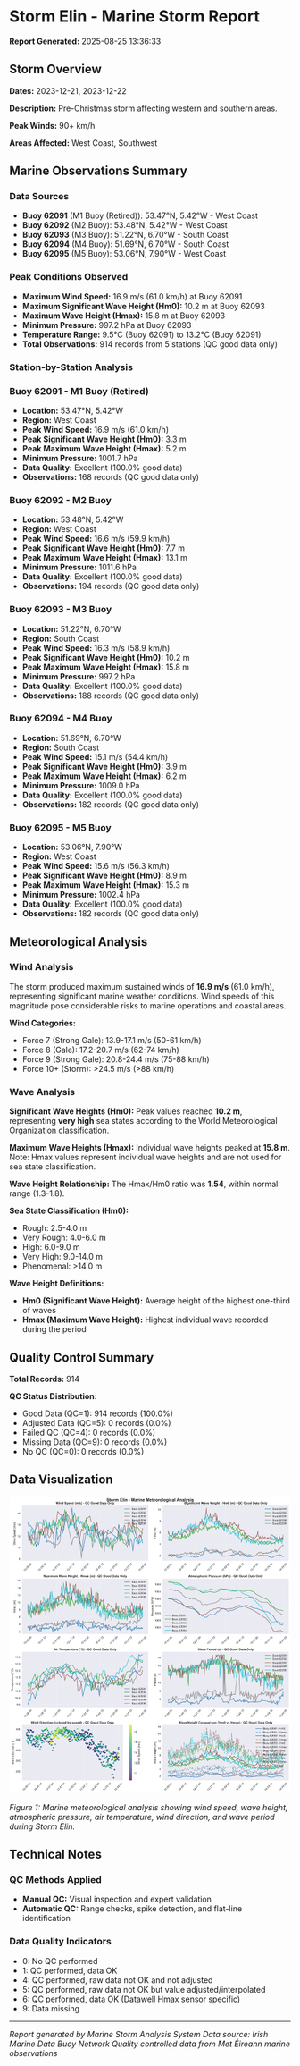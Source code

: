 # Storm Elin - Marine Storm Report

**Report Generated:** 2025-08-25 13:36:33

## Storm Overview

**Dates:** 2023-12-21, 2023-12-22

**Description:** Pre-Christmas storm affecting western and southern areas.

**Peak Winds:** 90+ km/h

**Areas Affected:** West Coast, Southwest

## Marine Observations Summary

### Data Sources
- **Buoy 62091** (M1 Buoy (Retired)): 53.47°N, 5.42°W - West Coast
- **Buoy 62092** (M2 Buoy): 53.48°N, 5.42°W - West Coast
- **Buoy 62093** (M3 Buoy): 51.22°N, 6.70°W - South Coast
- **Buoy 62094** (M4 Buoy): 51.69°N, 6.70°W - South Coast
- **Buoy 62095** (M5 Buoy): 53.06°N, 7.90°W - West Coast

### Peak Conditions Observed

- **Maximum Wind Speed:** 16.9 m/s (61.0 km/h) at Buoy 62091
- **Maximum Significant Wave Height (Hm0):** 10.2 m at Buoy 62093
- **Maximum Wave Height (Hmax):** 15.8 m at Buoy 62093
- **Minimum Pressure:** 997.2 hPa at Buoy 62093
- **Temperature Range:** 9.5°C (Buoy 62091) to 13.2°C (Buoy 62091)
- **Total Observations:** 914 records from 5 stations (QC good data only)


### Station-by-Station Analysis

### Buoy 62091 - M1 Buoy (Retired)
- **Location:** 53.47°N, 5.42°W
- **Region:** West Coast
- **Peak Wind Speed:** 16.9 m/s (61.0 km/h)
- **Peak Significant Wave Height (Hm0):** 3.3 m  
- **Peak Maximum Wave Height (Hmax):** 5.2 m
- **Minimum Pressure:** 1001.7 hPa
- **Data Quality:** Excellent (100.0% good data)
- **Observations:** 168 records (QC good data only)


### Buoy 62092 - M2 Buoy
- **Location:** 53.48°N, 5.42°W
- **Region:** West Coast
- **Peak Wind Speed:** 16.6 m/s (59.9 km/h)
- **Peak Significant Wave Height (Hm0):** 7.7 m  
- **Peak Maximum Wave Height (Hmax):** 13.1 m
- **Minimum Pressure:** 1011.6 hPa
- **Data Quality:** Excellent (100.0% good data)
- **Observations:** 194 records (QC good data only)


### Buoy 62093 - M3 Buoy
- **Location:** 51.22°N, 6.70°W
- **Region:** South Coast
- **Peak Wind Speed:** 16.3 m/s (58.9 km/h)
- **Peak Significant Wave Height (Hm0):** 10.2 m  
- **Peak Maximum Wave Height (Hmax):** 15.8 m
- **Minimum Pressure:** 997.2 hPa
- **Data Quality:** Excellent (100.0% good data)
- **Observations:** 188 records (QC good data only)


### Buoy 62094 - M4 Buoy
- **Location:** 51.69°N, 6.70°W
- **Region:** South Coast
- **Peak Wind Speed:** 15.1 m/s (54.4 km/h)
- **Peak Significant Wave Height (Hm0):** 3.9 m  
- **Peak Maximum Wave Height (Hmax):** 6.2 m
- **Minimum Pressure:** 1009.0 hPa
- **Data Quality:** Excellent (100.0% good data)
- **Observations:** 182 records (QC good data only)


### Buoy 62095 - M5 Buoy
- **Location:** 53.06°N, 7.90°W
- **Region:** West Coast
- **Peak Wind Speed:** 15.6 m/s (56.3 km/h)
- **Peak Significant Wave Height (Hm0):** 8.9 m  
- **Peak Maximum Wave Height (Hmax):** 15.3 m
- **Minimum Pressure:** 1002.4 hPa
- **Data Quality:** Excellent (100.0% good data)
- **Observations:** 182 records (QC good data only)


## Meteorological Analysis

### Wind Analysis

The storm produced maximum sustained winds of **16.9 m/s** (61.0 km/h), representing significant marine weather conditions. Wind speeds of this magnitude pose considerable risks to marine operations and coastal areas.

**Wind Categories:**
- Force 7 (Strong Gale): 13.9-17.1 m/s (50-61 km/h)
- Force 8 (Gale): 17.2-20.7 m/s (62-74 km/h)  
- Force 9 (Strong Gale): 20.8-24.4 m/s (75-88 km/h)
- Force 10+ (Storm): >24.5 m/s (>88 km/h)


### Wave Analysis  

**Significant Wave Heights (Hm0):** Peak values reached **10.2 m**, representing **very high** sea states according to the World Meteorological Organization classification.

**Maximum Wave Heights (Hmax):** Individual wave heights peaked at **15.8 m**. Note: Hmax values represent individual wave heights and are not used for sea state classification.

**Wave Height Relationship:** The Hmax/Hm0 ratio was **1.54**, within normal range (1.3-1.8).

**Sea State Classification (Hm0):**
- Rough: 2.5-4.0 m
- Very Rough: 4.0-6.0 m
- High: 6.0-9.0 m
- Very High: 9.0-14.0 m
- Phenomenal: >14.0 m

**Wave Height Definitions:**
- **Hm0 (Significant Wave Height):** Average height of the highest one-third of waves
- **Hmax (Maximum Wave Height):** Highest individual wave recorded during the period


## Quality Control Summary

**Total Records:** 914

**QC Status Distribution:**
- Good Data (QC=1): 914 records (100.0%)
- Adjusted Data (QC=5): 0 records (0.0%)
- Failed QC (QC=4): 0 records (0.0%)
- Missing Data (QC=9): 0 records (0.0%)
- No QC (QC=0): 0 records (0.0%)


## Data Visualization

![Storm Overview](Storm_Elin_overview.png)

*Figure 1: Marine meteorological analysis showing wind speed, wave height, atmospheric pressure, air temperature, wind direction, and wave period during Storm Elin.*

## Technical Notes

### QC Methods Applied
- **Manual QC:** Visual inspection and expert validation
- **Automatic QC:** Range checks, spike detection, and flat-line identification

### Data Quality Indicators
- 0: No QC performed
- 1: QC performed, data OK
- 4: QC performed, raw data not OK and not adjusted
- 5: QC performed, raw data not OK but value adjusted/interpolated
- 6: QC performed, data OK (Datawell Hmax sensor specific)
- 9: Data missing

---

*Report generated by Marine Storm Analysis System*
*Data source: Irish Marine Data Buoy Network*
*Quality controlled data from Met Éireann marine observations*
